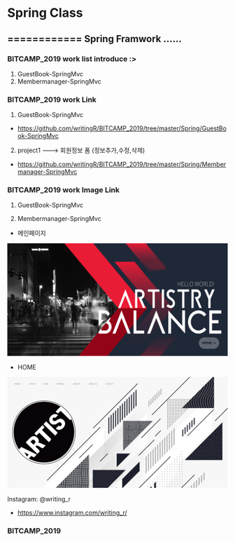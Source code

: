 
# Spring Class
============ 
Spring Framwork ......
- 
### BITCAMP_2019 work list introduce :>
1. GuestBook-SpringMvc
2. Membermanager-SpringMvc
### BITCAMP_2019 work Link
1. GuestBook-SpringMvc
- https://github.com/writingR/BITCAMP_2019/tree/master/Spring/GuestBook-SpringMvc
2. project1 ---> 회원정보 폼 (정보추가,수정,삭제)
- https://github.com/writingR/BITCAMP_2019/tree/master/Spring/Membermanager-SpringMvc

### BITCAMP_2019 work Image Link
1. GuestBook-SpringMvc

2. Membermanager-SpringMvc
- 메인페이지
<img src="https://github.com/writingR/BITCAMP_2019/blob/master/Spring/Membermanager-SpringMvc/src/main/webapp/%EB%A9%94%EC%9D%B8%ED%8E%98%EC%9D%B4%EC%A7%80.PNG?raw=true">

- HOME
<img src="https://github.com/writingR/BITCAMP_2019/blob/master/Spring/Membermanager-SpringMvc/src/main/webapp/HOME.PNG?raw=true">


Instagram: @writing_r
- https://www.instagram.com/writing_r/


### BITCAMP_2019 
